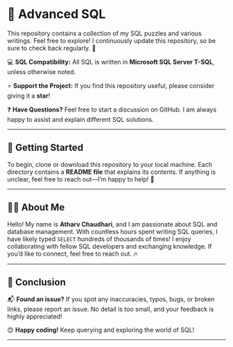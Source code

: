 # 🚀 Advanced SQL

This repository contains a collection of my SQL puzzles and various writings. Feel free to explore! I continuously update this repository, so be sure to check back regularly. 📌

💻 **SQL Compatibility:** All SQL is written in **Microsoft SQL Server T-SQL**, unless otherwise noted.

⭐ **Support the Project:** If you find this repository useful, please consider giving it a **star**!

❓ **Have Questions?** Feel free to start a discussion on GitHub. I am always happy to assist and explain different SQL solutions.

---

## 🏁 Getting Started

To begin, clone or download this repository to your local machine. Each directory contains a **README file** that explains its contents. If anything is unclear, feel free to reach out—I’m happy to help! 🚀

---

## 🙋‍♂️ About Me

Hello! My name is **Atharv Chaudhari**, and I am passionate about SQL and database management. With countless hours spent writing SQL queries, I have likely typed `SELECT` hundreds of thousands of times! I enjoy collaborating with fellow SQL developers and exchanging knowledge. If you’d like to connect, feel free to reach out. 🔥

---

## 📌 Conclusion

📬 **Found an issue?** If you spot any inaccuracies, typos, bugs, or broken links, please report an issue. No detail is too small, and your feedback is highly appreciated!

😊 **Happy coding!** Keep querying and exploring the world of SQL!

---

